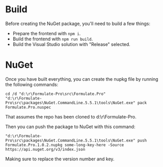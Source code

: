 # Build

Before creating the NuGet package, you'll need to build a few things:

* Prepare the frontend with `npm i`.
* Build the frontend with `npm run build`.
* Build the Visual Studio solution with "Release" selected.

# NuGet

Once you have built everything, you can create the nupkg file by running the following commands:

```
cd /d "d:\r\Formulate-Pro\src\Formulate.Pro"
"d:\r\Formulate-Pro\src\packages\NuGet.CommandLine.5.5.1\tools\NuGet.exe" pack Formulate.Pro.nuspec
```

That assumes the repo has been cloned to d:\r\Formulate-Pro.

Then you can push the package to NuGet with this command:

```
"d:\r\Formulate-Pro\src\packages\NuGet.CommandLine.5.5.1\tools\NuGet.exe" push Formulate.Pro.1.0.2.nupkg some-long-key-here -Source https://api.nuget.org/v3/index.json
```

Making sure to replace the version number and key.

